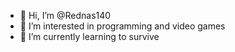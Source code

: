 - 👋 Hi, I’m @Rednas140
- 👀 I’m interested in programming and video games
- 🌱 I’m currently learning to survive

<!---
Rednas140/Rednas140 is a ✨ special ✨ repository because its `README.md` (this file) appears on your GitHub profile.
You can click the Preview link to take a look at your changes.
--->

